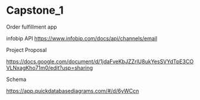# Capstone_1
Order fulfillment  app


 infobip API  https://www.infobip.com/docs/api/channels/email

 Project Proposal 

 https://docs.google.com/document/d/1jdaFveKbJZZrlU8ukYesSVYdTpE3COVLNxagKho71m0/edit?usp=sharing

 Schema 

 https://app.quickdatabasediagrams.com/#/d/6yWCcn